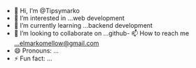 - 👋 Hi, I’m @Tipsymarko
- 👀 I’m interested in ...web development
- 🌱 I’m currently learning ...backend development
- 💞️ I’m looking to collaborate on ...github-
 📫 How to reach me ...elmarkomellow@gmail.com
- 😄 Pronouns: ...
- ⚡ Fun fact: ...

<!---
Tipsymarko/Tipsymarko is a ✨ special ✨ repository because its `README.md` (this file) appears on your GitHub profile.
You can click the Preview link to take a look at your changes.
--->
